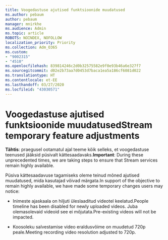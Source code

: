 ```yaml
---
title: Voogedastuse ajutised funktsioonide muudatused
ms.author: pebaum
author: pebaum
manager: mnirkhe
ms.audience: Admin
ms.topic: article
ROBOTS: NOINDEX, NOFOLLOW
localization_priority: Priority
ms.collection: Adm_O365
ms.custom:
- "9002315"
- "4510"
ms.openlocfilehash: 839814246c2d0b32575582e9f0e93b46a6e327f7
ms.sourcegitcommit: d02e2b73aa7d0453d7baca1ea5a186cf6081d022
ms.translationtype: HT
ms.contentlocale: et-EE
ms.lasthandoff: 03/27/2020
ms.locfileid: "43030571"
---
```

# <a name="stream-temporary-feature-adjustments"></a><span data-ttu-id="7a405-102">Voogedastuse ajutised funktsioonide muudatused</span><span class="sxs-lookup"><span data-stu-id="7a405-102">Stream temporary feature adjustments</span></span>

<span data-ttu-id="7a405-103">**Tähtis**: praegusel ootamatul ajal teeme kõik selleks, et voogedastuse teenused jääksid püsivalt kättesaadavaks.</span><span class="sxs-lookup"><span data-stu-id="7a405-103">**Important**: During these unprecedented times, we are taking steps to ensure that Stream services remain highly available.</span></span>

<span data-ttu-id="7a405-104">Püsiva kättesaadavuse tagamiseks oleme teinud mõned ajutised muudatused, mida kasutajad võivad märgata.</span><span class="sxs-lookup"><span data-stu-id="7a405-104">In support of the objective to remain highly available, we have made some temporary changes users may notice:</span></span> 

- <span data-ttu-id="7a405-105">Inimeste ajaskaala on hiljuti üleslaaditud videotel keelatud.</span><span class="sxs-lookup"><span data-stu-id="7a405-105">People timeline has been disabled for newly uploaded videos.</span></span> <span data-ttu-id="7a405-106">Juba olemasolevaid videoid see ei mõjutata.</span><span class="sxs-lookup"><span data-stu-id="7a405-106">Pre-existing videos will not be impacted.</span></span>

- <span data-ttu-id="7a405-107">Koosoleku salvestamise video eraldusvõime on muudetud 720p peale.</span><span class="sxs-lookup"><span data-stu-id="7a405-107">Meeting recording video resolution adjusted to 720p.</span></span>

